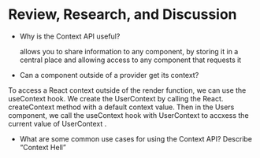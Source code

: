 # Review, Research, and Discussion

* Why is the Context API useful?

  allows you to share information to any component, by storing it in a central place and allowing access to any component that requests it 
* Can a component outside of a provider get its context?


To access a React context outside of the render function, we can use the useContext hook. We create the UserContext by calling the React. createContext method with a default context value. Then in the Users component, we call the useContext hook with UserContext to accxess the current value of UserContext .
* What are some common use cases for using the Context API?
Describe “Context Hell”
